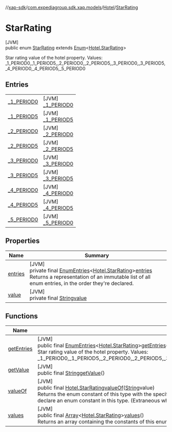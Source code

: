//[xap-sdk](../../../../index.md)/[com.expediagroup.sdk.xap.models](../../index.md)/[Hotel](../index.md)/[StarRating](index.md)

# StarRating

[JVM]\
public enum [StarRating](index.md) extends [Enum](https://docs.oracle.com/javase/8/docs/api/java/lang/Enum.html)&lt;[Hotel.StarRating](index.md)&gt;

Star rating value of the hotel property. Values: _1_PERIOD0,_1_PERIOD5,_2_PERIOD0,_2_PERIOD5,_3_PERIOD0,_3_PERIOD5,_4_PERIOD0,_4_PERIOD5,_5_PERIOD0

## Entries

| | |
|---|---|
| [_1_PERIOD0](_1_-p-e-r-i-o-d0/index.md) | [JVM]<br>[_1_PERIOD0](_1_-p-e-r-i-o-d0/index.md) |
| [_1_PERIOD5](_1_-p-e-r-i-o-d5/index.md) | [JVM]<br>[_1_PERIOD5](_1_-p-e-r-i-o-d5/index.md) |
| [_2_PERIOD0](_2_-p-e-r-i-o-d0/index.md) | [JVM]<br>[_2_PERIOD0](_2_-p-e-r-i-o-d0/index.md) |
| [_2_PERIOD5](_2_-p-e-r-i-o-d5/index.md) | [JVM]<br>[_2_PERIOD5](_2_-p-e-r-i-o-d5/index.md) |
| [_3_PERIOD0](_3_-p-e-r-i-o-d0/index.md) | [JVM]<br>[_3_PERIOD0](_3_-p-e-r-i-o-d0/index.md) |
| [_3_PERIOD5](_3_-p-e-r-i-o-d5/index.md) | [JVM]<br>[_3_PERIOD5](_3_-p-e-r-i-o-d5/index.md) |
| [_4_PERIOD0](_4_-p-e-r-i-o-d0/index.md) | [JVM]<br>[_4_PERIOD0](_4_-p-e-r-i-o-d0/index.md) |
| [_4_PERIOD5](_4_-p-e-r-i-o-d5/index.md) | [JVM]<br>[_4_PERIOD5](_4_-p-e-r-i-o-d5/index.md) |
| [_5_PERIOD0](_5_-p-e-r-i-o-d0/index.md) | [JVM]<br>[_5_PERIOD0](_5_-p-e-r-i-o-d0/index.md) |

## Properties

| Name | Summary |
|---|---|
| [entries](index.md#-1407711265%2FProperties%2F699445674) | [JVM]<br>private final [EnumEntries](https://kotlinlang.org/api/latest/jvm/stdlib/kotlin.enums/-enum-entries/index.html)&lt;[Hotel.StarRating](index.md)&gt;[entries](index.md#-1407711265%2FProperties%2F699445674)<br>Returns a representation of an immutable list of all enum entries, in the order they're declared. |
| [value](index.md#544444062%2FProperties%2F699445674) | [JVM]<br>private final [String](https://docs.oracle.com/javase/8/docs/api/java/lang/String.html)[value](index.md#544444062%2FProperties%2F699445674) |

## Functions

| Name | Summary |
|---|---|
| [getEntries](get-entries.md) | [JVM]<br>public final [EnumEntries](https://kotlinlang.org/api/latest/jvm/stdlib/kotlin.enums/-enum-entries/index.html)&lt;[Hotel.StarRating](index.md)&gt;[getEntries](get-entries.md)()<br>Star rating value of the hotel property. Values: _1_PERIOD0,_1_PERIOD5,_2_PERIOD0,_2_PERIOD5,_3_PERIOD0,_3_PERIOD5,_4_PERIOD0,_4_PERIOD5,_5_PERIOD0 |
| [getValue](get-value.md) | [JVM]<br>public final [String](https://docs.oracle.com/javase/8/docs/api/java/lang/String.html)[getValue](get-value.md)() |
| [valueOf](value-of.md) | [JVM]<br>public final [Hotel.StarRating](index.md)[valueOf](value-of.md)([String](https://docs.oracle.com/javase/8/docs/api/java/lang/String.html)value)<br>Returns the enum constant of this type with the specified name. The string must match exactly an identifier used to declare an enum constant in this type. (Extraneous whitespace characters are not permitted.) |
| [values](values.md) | [JVM]<br>public final [Array](https://kotlinlang.org/api/latest/jvm/stdlib/kotlin/-array/index.html)&lt;[Hotel.StarRating](index.md)&gt;[values](values.md)()<br>Returns an array containing the constants of this enum type, in the order they're declared. |

